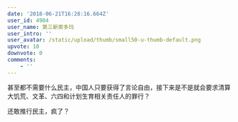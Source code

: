 ```yaml
---
date: '2018-06-21T16:28:16.664Z'
user_id: 4904
user_name: 第三新索多玛
user_intro: ''
user_avatar: /static/upload/thumb/small50-u-thumb-default.png
upvote: 10
downvote: 0
comments:
    - ''
---
```


甚至都不需要什么民主，中国人只要获得了言论自由，接下来是不是就会要求清算大饥荒、文革、六四和计划生育相关责任人的罪行？

还敢推行民主，疯了？
